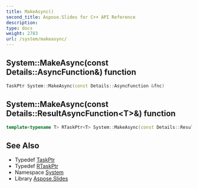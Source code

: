 ```yaml
---
title: MakeAsync()
second_title: Aspose.Slides for C++ API Reference
description: 
type: docs
weight: 2783
url: /system/makeasync/
---
```

## System::MakeAsync(const Details::AsyncFunction\&) function




```cpp
TaskPtr System::MakeAsync(const Details::AsyncFunction &fnc)
```

## System::MakeAsync(const Details::ResultAsyncFunction\<T\>\&) function




```cpp
template<typename T> RTaskPtr<T> System::MakeAsync(const Details::ResultAsyncFunction<T> &fnc)
```

## See Also

* Typedef [TaskPtr](../taskptr/)
* Typedef [RTaskPtr](../rtaskptr/)
* Namespace [System](../)
* Library [Aspose.Slides](../../)